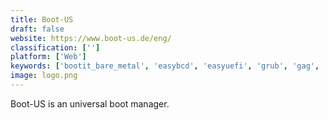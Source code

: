 ```yaml
---
title: Boot-US
draft: false 
website: https://www.boot-us.de/eng/
classification: ['']
platform: ['Web']
keywords: ['bootit_bare_metal', 'easybcd', 'easyuefi', 'grub', 'gag', 'grub_customizer', 'grub2win', 'libreboot', 'plop_boot_manager', 'partita_2000', 'u-boot', 'vmlite_vboot', 'visual_bcd_editor', 'xtide_universal_bios', 'coreboot', 'petitboot', 'refit']
image: logo.png
---
```

Boot-US is an universal boot manager.